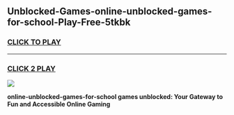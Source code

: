 
## Unblocked-Games-online-unblocked-games-for-school-Play-Free-5tkbk
<h3>
<a href="https://premium76.site?title=online-unblocked-games-for-school&ref=20A">CLICK TO PLAY</a></h3>
<hr>

<h3>
<a href="https://premium76.site?title=online-unblocked-games-for-school&ref=20A">CLICK 2 PLAY</a>
  
</h3>

<a href="https://premium76.site?title=online-unblocked-games-for-school&ref=20A"><img src="https://clearcache.store/games.png"></a>


**online-unblocked-games-for-school games unblocked: Your Gateway to Fun and Accessible Online Gaming**
